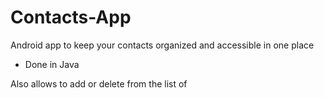 # Contacts-App

Android app to keep your contacts organized and accessible in one place

- Done in Java

Also allows to add or delete from the list of 
















